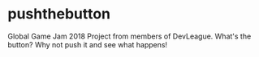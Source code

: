  # pushthebutton
  Global Game Jam 2018 Project from members of DevLeague.
  What's the button? Why not push it and see what happens!

